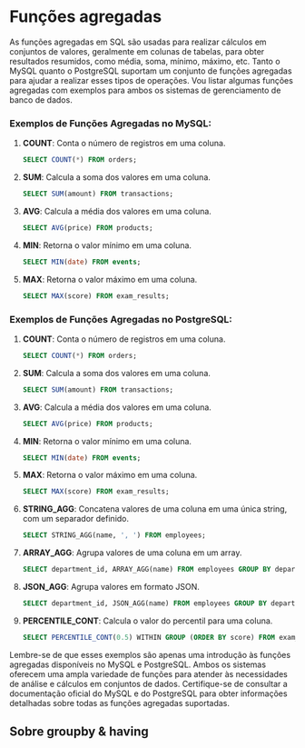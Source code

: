 # Funções agregadas
As funções agregadas em SQL são usadas para realizar cálculos em conjuntos de valores, geralmente em colunas de tabelas, para obter resultados resumidos, como média, soma, mínimo, máximo, etc. Tanto o MySQL quanto o PostgreSQL suportam um conjunto de funções agregadas para ajudar a realizar esses tipos de operações. Vou listar algumas funções agregadas com exemplos para ambos os sistemas de gerenciamento de banco de dados.

### Exemplos de Funções Agregadas no MySQL:

1. **COUNT**: Conta o número de registros em uma coluna.
   ```sql
   SELECT COUNT(*) FROM orders;
   ```

2. **SUM**: Calcula a soma dos valores em uma coluna.
   ```sql
   SELECT SUM(amount) FROM transactions;
   ```

3. **AVG**: Calcula a média dos valores em uma coluna.
   ```sql
   SELECT AVG(price) FROM products;
   ```

4. **MIN**: Retorna o valor mínimo em uma coluna.
   ```sql
   SELECT MIN(date) FROM events;
   ```

5. **MAX**: Retorna o valor máximo em uma coluna.
   ```sql
   SELECT MAX(score) FROM exam_results;
   ```

### Exemplos de Funções Agregadas no PostgreSQL:

1. **COUNT**: Conta o número de registros em uma coluna.
   ```sql
   SELECT COUNT(*) FROM orders;
   ```

2. **SUM**: Calcula a soma dos valores em uma coluna.
   ```sql
   SELECT SUM(amount) FROM transactions;
   ```

3. **AVG**: Calcula a média dos valores em uma coluna.
   ```sql
   SELECT AVG(price) FROM products;
   ```

4. **MIN**: Retorna o valor mínimo em uma coluna.
   ```sql
   SELECT MIN(date) FROM events;
   ```

5. **MAX**: Retorna o valor máximo em uma coluna.
   ```sql
   SELECT MAX(score) FROM exam_results;
   ```

6. **STRING_AGG**: Concatena valores de uma coluna em uma única string, com um separador definido.
   ```sql
   SELECT STRING_AGG(name, ', ') FROM employees;
   ```

7. **ARRAY_AGG**: Agrupa valores de uma coluna em um array.
   ```sql
   SELECT department_id, ARRAY_AGG(name) FROM employees GROUP BY department_id;
   ```

8. **JSON_AGG**: Agrupa valores em formato JSON.
   ```sql
   SELECT department_id, JSON_AGG(name) FROM employees GROUP BY department_id;
   ```

9. **PERCENTILE_CONT**: Calcula o valor do percentil para uma coluna.
   ```sql
   SELECT PERCENTILE_CONT(0.5) WITHIN GROUP (ORDER BY score) FROM exam_results;
   ```

Lembre-se de que esses exemplos são apenas uma introdução às funções agregadas disponíveis no MySQL e PostgreSQL. Ambos os sistemas oferecem uma ampla variedade de funções para atender às necessidades de análise e cálculos em conjuntos de dados. Certifique-se de consultar a documentação oficial do MySQL e do PostgreSQL para obter informações detalhadas sobre todas as funções agregadas suportadas.

## Sobre groupby & having
